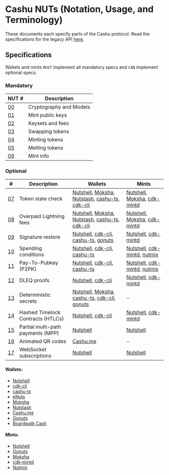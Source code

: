 # Cashu NUTs (Notation, Usage, and Terminology)

These documents each specify parts of the Cashu protocol. Read the specifications for the legacy API [here](https://github.com/cashubtc/nuts/tree/74f26b81b6617db710fa1081eebc0c7203711213).

## Specifications
Wallets and mints `MUST` implement all mandatory specs and `CAN` implement optional specs.

### Mandatory

| NUT #    | Description                       |
|----------|-----------------------------------|
| [00][00] | Cryptography and Models           |
| [01][01] | Mint public keys                  |
| [02][02] | Keysets and fees                  |
| [03][03] | Swapping tokens                   |
| [04][04] | Minting tokens                    |
| [05][05] | Melting tokens                    |
| [06][06] | Mint info                         |

### Optional

| # | Description | Wallets | Mints |
| --- | --- | --- | --- |
| [07][07] | Token state check | [Nutshell][py], [Moksha][moksha], [Nutstash][ns], [cashu-ts][ts], [cdk-cli] | [Nutshell][py], [Moksha][moksha], [cdk-mintd] |
| [08][08] | Overpaid Lightning fees | [Nutshell][py], [Moksha][moksha], [Nutstash][ns], [cashu-ts][ts], [cdk-cli] | [Nutshell][py], [Moksha][moksha], [cdk-mintd] |
| [09][09] | Signature restore | [Nutshell][py], [cdk-cli], [cashu-ts][ts], [gonuts] | [Nutshell][py], [cdk-mintd]
| [10][10] | Spending conditions | [Nutshell][py], [cdk-cli], [cashu-ts][ts] | [Nutshell][py], [cdk-mintd], [nutmix] |
| [11][11] | Pay-To-Pubkey (P2PK) | [Nutshell][py], [cdk-cli], [cashu-ts][ts] | [Nutshell][py], [cdk-mintd], [nutmix] |
| [12][12] | DLEQ proofs | [Nutshell][py], [cdk-cli] | [Nutshell][py], [cdk-mintd] |
| [13][13] | Deterministic secrets | [Nutshell][py], [Moksha][moksha], [cashu-ts][ts], [cdk-cli], [gonuts] | - |
| [14][14] | Hashed Timelock Contracts (HTLCs) | [Nutshell][py], [cdk-cli] | [Nutshell][py], [cdk-mintd] |
| [15][15] | Partial multi-path payments (MPP) | [Nutshell][py] | [Nutshell][py] |
| [16][16] | Animated QR codes | [Cashu.me][cashume] | - |
| [17][17] | WebSocket subscriptions  | [Nutshell][py] | [Nutshell][py] |

#### Wallets:

 - [Nutshell][py]
 - [cdk-cli][cdk-cli]
 - [cashu-ts][ts]
 - [eNuts][enuts]
 - [Moksha][moksha]
 - [Nutstash][ns]
 - [Cashu.me][cashume]
 - [Gonuts][gonuts]
 - [Boardwalk Cash][bwc]

#### Mints:
 
 - [Nutshell][py]
 - [Gonuts][gonuts]
 - [Moksha][moksha]
 - [cdk-mintd][cdk-mintd]
 - [Nutmix][nutmix]
 

[py]: https://github.com/cashubtc/cashu
[lnbits]: https://github.com/lnbits/cashu
[cashume]: https://cashu.me
[ns]: https://nutstash.app/
[ts]: https://github.com/cashubtc/cashu-ts
[enuts]: https://github.com/cashubtc/eNuts
[moksha]: https://github.com/ngutech21/moksha
[cdk]: https://github.com/cashubtc/cdk
[cdk-cli]: https://github.com/cashubtc/cdk/tree/main/crates/cdk-cli
[cdk-mintd]: https://github.com/cashubtc/cdk/tree/main/crates/cdk-mintd
[gonuts]: https://github.com/elnosh/gonuts
[nutmix]: https://github.com/lescuer97/nutmix
[bwc]: https://github.com/MakePrisms/boardwalkcash

[00]: 00.md
[01]: 01.md
[02]: 02.md
[03]: 03.md
[04]: 04.md
[05]: 05.md
[06]: 06.md
[07]: 07.md
[08]: 08.md
[09]: 09.md
[10]: 10.md
[11]: 11.md
[12]: 12.md
[13]: 13.md
[14]: 14.md
[15]: 15.md
[16]: 16.md
[17]: 17.md
